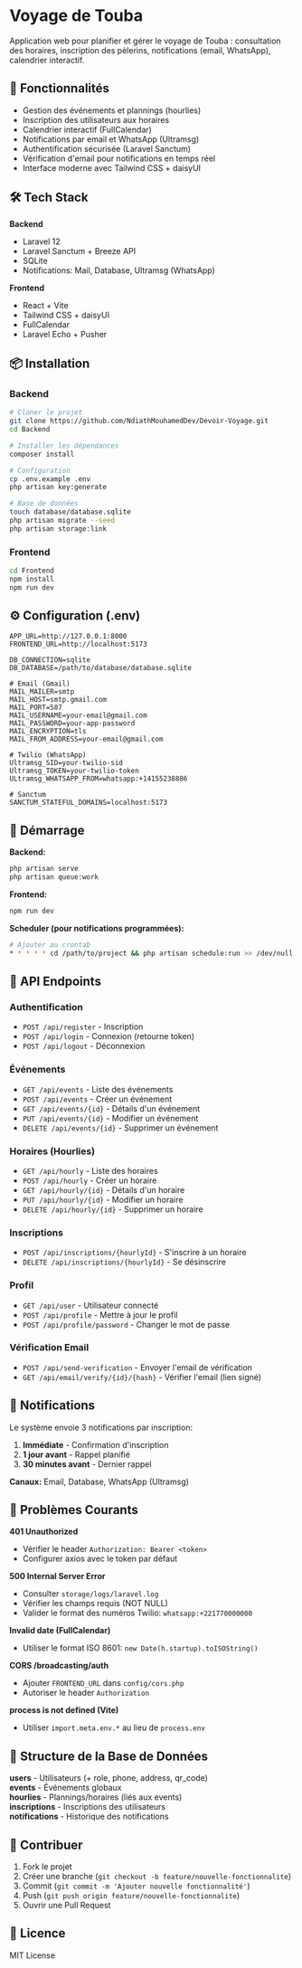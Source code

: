 # Voyage de Touba

Application web pour planifier et gérer le voyage de Touba : consultation des horaires, inscription des pèlerins, notifications (email, WhatsApp), calendrier interactif.

## 🚀 Fonctionnalités

- Gestion des événements et plannings (hourlies)
- Inscription des utilisateurs aux horaires
- Calendrier interactif (FullCalendar)
- Notifications par email et WhatsApp (Ultramsg)
- Authentification sécurisée (Laravel Sanctum)
- Vérification d'email pour notifications en temps réel
- Interface moderne avec Tailwind CSS + daisyUI

## 🛠️ Tech Stack

**Backend**
- Laravel 12
- Laravel Sanctum + Breeze API
- SQLite
- Notifications: Mail, Database, Ultramsg (WhatsApp)

**Frontend**
- React + Vite
- Tailwind CSS + daisyUI
- FullCalendar
- Laravel Echo + Pusher

## 📦 Installation

### Backend

```bash
# Cloner le projet
git clone https://github.com/NdiathMouhamedDev/Devoir-Voyage.git
cd Backend

# Installer les dépendances
composer install

# Configuration
cp .env.example .env
php artisan key:generate

# Base de données
touch database/database.sqlite
php artisan migrate --seed
php artisan storage:link
```

### Frontend

```bash
cd Frontend
npm install
npm run dev
```

## ⚙️ Configuration (.env)

```env
APP_URL=http://127.0.0.1:8000
FRONTEND_URL=http://localhost:5173

DB_CONNECTION=sqlite
DB_DATABASE=/path/to/database/database.sqlite

# Email (Gmail)
MAIL_MAILER=smtp
MAIL_HOST=smtp.gmail.com
MAIL_PORT=587
MAIL_USERNAME=your-email@gmail.com
MAIL_PASSWORD=your-app-password
MAIL_ENCRYPTION=tls
MAIL_FROM_ADDRESS=your-email@gmail.com

# Twilio (WhatsApp)
Ultramsg_SID=your-twilio-sid
Ultramsg_TOKEN=your-twilio-token
ULtramsg_WHATSAPP_FROM=whatsapp:+14155238886

# Sanctum
SANCTUM_STATEFUL_DOMAINS=localhost:5173
```

## 🏃 Démarrage

**Backend:**
```bash
php artisan serve
php artisan queue:work
```

**Frontend:**
```bash
npm run dev
```

**Scheduler (pour notifications programmées):**
```bash
# Ajouter au crontab
* * * * * cd /path/to/project && php artisan schedule:run >> /dev/null 2>&1
```

## 📡 API Endpoints

### Authentification
- `POST /api/register` - Inscription
- `POST /api/login` - Connexion (retourne token)
- `POST /api/logout` - Déconnexion

### Événements
- `GET /api/events` - Liste des événements
- `POST /api/events` - Créer un événement
- `GET /api/events/{id}` - Détails d'un événement
- `PUT /api/events/{id}` - Modifier un événement
- `DELETE /api/events/{id}` - Supprimer un événement

### Horaires (Hourlies)
- `GET /api/hourly` - Liste des horaires
- `POST /api/hourly` - Créer un horaire
- `GET /api/hourly/{id}` - Détails d'un horaire
- `PUT /api/hourly/{id}` - Modifier un horaire
- `DELETE /api/hourly/{id}` - Supprimer un horaire

### Inscriptions
- `POST /api/inscriptions/{hourlyId}` - S'inscrire à un horaire
- `DELETE /api/inscriptions/{hourlyId}` - Se désinscrire

### Profil
- `GET /api/user` - Utilisateur connecté
- `POST /api/profile` - Mettre à jour le profil
- `POST /api/profile/password` - Changer le mot de passe

### Vérification Email
- `POST /api/send-verification` - Envoyer l'email de vérification
- `GET /api/email/verify/{id}/{hash}` - Vérifier l'email (lien signé)

## 🔔 Notifications

Le système envoie 3 notifications par inscription:
1. **Immédiate** - Confirmation d'inscription
2. **1 jour avant** - Rappel planifié
3. **30 minutes avant** - Dernier rappel

**Canaux:** Email, Database, WhatsApp (Ultramsg)

## 🐛 Problèmes Courants

**401 Unauthorized**
- Vérifier le header `Authorization: Bearer <token>`
- Configurer axios avec le token par défaut

**500 Internal Server Error**
- Consulter `storage/logs/laravel.log`
- Vérifier les champs requis (NOT NULL)
- Valider le format des numéros Twilio: `whatsapp:+221770000000`

**Invalid date (FullCalendar)**
- Utiliser le format ISO 8601: `new Date(h.startup).toISOString()`

**CORS /broadcasting/auth**
- Ajouter `FRONTEND_URL` dans `config/cors.php`
- Autoriser le header `Authorization`

**process is not defined (Vite)**
- Utiliser `import.meta.env.*` au lieu de `process.env`

## 📝 Structure de la Base de Données

**users** - Utilisateurs (+ role, phone, address, qr_code)  
**events** - Événements globaux  
**hourlies** - Plannings/horaires (liés aux events)  
**inscriptions** - Inscriptions des utilisateurs  
**notifications** - Historique des notifications

## 🤝 Contribuer

1. Fork le projet
2. Créer une branche (`git checkout -b feature/nouvelle-fonctionnalite`)
3. Commit (`git commit -m 'Ajouter nouvelle fonctionnalité'`)
4. Push (`git push origin feature/nouvelle-fonctionnalite`)
5. Ouvrir une Pull Request

## 📄 Licence

MIT License
